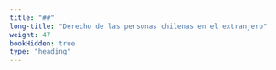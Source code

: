 ```yaml
---
title: "##"
long-title: "Derecho de las personas chilenas en el extranjero"
weight: 47
bookHidden: true
type: "heading"
---
```

